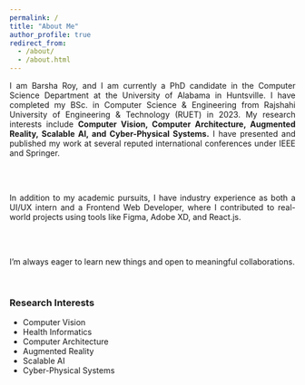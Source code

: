 ```yaml
---
permalink: /
title: "About Me"
author_profile: true
redirect_from: 
  - /about/
  - /about.html
---
```


<div style="text-align: justify;">

I am Barsha Roy, and I am currently a PhD candidate in the Computer Science Department at the University of Alabama in Huntsville. I have completed my BSc. in Computer Science & Engineering from Rajshahi University of Engineering & Technology (RUET) in 2023. My research interests include <strong>Computer Vision, Computer Architecture, Augmented Reality, Scalable AI, and Cyber-Physical Systems.</strong> I have presented and published my work at several reputed international conferences under IEEE and Springer.

<br><br>

In addition to my academic pursuits, I have industry experience as both a UI/UX intern and a Frontend Web Developer, where I contributed to real-world projects using tools like Figma, Adobe XD, and React.js.

<br><br>

I’m always eager to learn new things and open to meaningful collaborations.

</div>

<br>

### Research Interests
- Computer Vision  
- Health Informatics  
- Computer Architecture  
- Augmented Reality 
- Scalable AI  
- Cyber-Physical Systems
